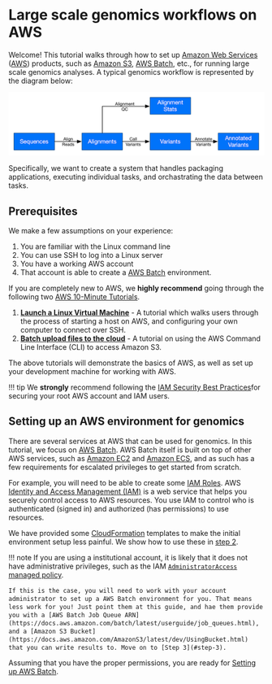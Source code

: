 # Large scale genomics workflows on AWS

Welcome! This tutorial walks through how to set up [Amazon Web Services](http://aws.amazon.com) ([AWS](http://aws.amazon.com)) products, such as [Amazon S3](http://aws.amazon.com/s3), [AWS Batch](http://aws.amazon.com/batch), etc., for running large scale genomics analyses. A typical genomics workflow is represented by the diagram below:

![Typical genomics workflow](./images/genomics-workflow.png)

Specifically, we want to create a system that handles packaging applications, executing individual tasks, and orchastrating the data between tasks.

## Prerequisites

We make a few assumptions on your experience:

1. You are familiar with the Linux command line
3. You can use SSH to log into a Linux server
2. You have a working AWS account
2. That account is able to create a [AWS Batch](https://aws.amazon.com/batch/) environment.

If you are completely new to AWS, we **highly recommend** going through the following two [AWS 10-Minute Tutorials](https://aws.amazon.com/getting-started/tutorials/).

1. **[Launch a Linux Virtual Machine](https://aws.amazon.com/getting-started/tutorials/launch-a-virtual-machine/)** - A tutorial which walks users through the process of starting a host on AWS, and configuring your own computer to connect over SSH.
2. **[Batch upload files to the cloud](https://aws.amazon.com/getting-started/tutorials/backup-to-s3-cli/)** - A tutorial on using the AWS Command Line Interface (CLI) to access Amazon S3.

The above tutorials will demonstrate the basics of AWS, as well as set up your development machine for working with AWS.

!!! tip
    We **strongly** recommend following the [IAM Security Best Practices](https://docs.aws.amazon.com/IAM/latest/UserGuide/best-practices.html)for securing your root AWS account and IAM users.


## Setting up an AWS environment for genomics

There are several services at AWS that can be used for genomics. In this tutorial, we focus on [AWS Batch](http://aws.amazon.com/batch). AWS Batch itself is built on top of other AWS services, such as [Amazon EC2](https://aws.amazon.com/ec2) and [Amazon ECS](https://aws.amazon.com/ec2), and as such has a few requirements for escalated privileges to get started from scratch.

For example, you will need to be able to create some [IAM Roles](https://docs.aws.amazon.com/IAM/latest/UserGuide/id_roles.html). AWS [Identity and Access Management (IAM)](https://docs.aws.amazon.com/IAM/latest/UserGuide/introduction.html)
is a web service that helps you securely control access to AWS resources. You use IAM to control who is authenticated (signed in) and authorized (has permissions) to use resources.

We have provided some [CloudFormation](https://aws.amazon.com/cloudformation/) templates to make the initial environment setup less painful. We show how to use these in [step 2](#step-2).

!!! note
    If you are using a institutional account, it is likely that it does not  have administrative privileges, such as the IAM  [`AdministratorAccess` managed policy](https://docs.aws.amazon.com/IAM/latest/UserGuide/access_policies_managed-vs-inline.html).

    If this is the case, you will need to work with your account administrator to set up a AWS Batch environment for you. That means less work for you! Just point them at this guide, and hae them provide you with a [AWS Batch Job Queue ARN](https://docs.aws.amazon.com/batch/latest/userguide/job_queues.html), and a [Amazon S3 Bucket](https://docs.aws.amazon.com/AmazonS3/latest/dev/UsingBucket.html) that you can write results to. Move on to [Step 3](#step-3).

Assuming that you have the proper permissions, you are ready for [Setting up AWS Batch](aws-batch/configure-aws-batch-start.md).
